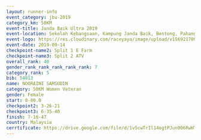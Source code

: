 ```yaml
---
layout: runner-info 
event_category: jbu-2019 
category_km: 50KM 
event-title: Janda Baik Ultra 2019 
event-location: Sekolah Kebangsaan, Kampung Janda Baik, Bentong, Pahang, Malaysia 
event-logo: https://res.cloudinary.com/raceyaya/image/upload/v1569217009/logo/janda-baik_vch1pc.jpg 
event-date: 2019-09-14 
checkpoint-name2: Split 1 E Farm 
checkpoint-name3: Split 2 ATV 
overall_rank: 40
gender_rank_rank_rank_rank_rank: 7
category_rank: 5
bib: 54013
name: NOORAINI SAMSUDIN
category: 50KM Women Veteran
gender: Female
start: 0-00.0
checkpoint2: 3-26-21
checkpoint3: 6-35-40
finish: 7-10-47
country: Malaysia
cerrtificate: https://drive.google.com/file/d/1v5cwTrIl14ogtPJun0O6RwHTI868xj02/view?usp=sharing
---
```

